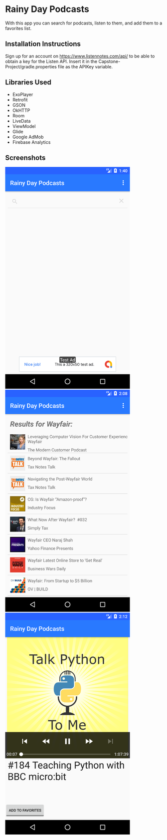 # Rainy Day Podcasts
With this app you can search for podcasts, listen to them, and add them to a favorites list.

## Installation Instructions
Sign up for an account on https://www.listennotes.com/api/ to be able to obtain a key for the Listen API. Insert it in the 
Capstone-Project/gradle.properties file as the APIKey variable. 

## Libraries Used
* ExoPlayer
* Retrofit
* GSON
* OkHTTP
* Room
* LiveData
* ViewModel
* Glide
* Google AdMob
* Firebase Analytics

## Screenshots

<img src="/Screenshots/Screenshot_1547242812.png" width="400">
<img src="/Screenshots/Screenshot_1547244534.png" width="400">
<img src="/Screenshots/Screenshot_1547244773.png" width="400">
